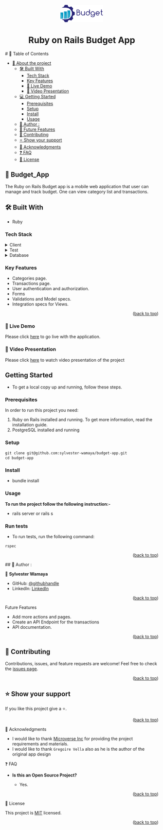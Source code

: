<a name="readme-top"></a>

<div align="center">
  <img src="./app/assets/images/logo.png" alt="logo" width="140"  height="auto" />
 
 
  <h1><b>Ruby on Rails Budget App</b></h1>
</div>
<!-- TABLE OF CONTENTS -->
 </div>
# 📗 Table of Contents

- [📖 About the project](#-about-project)
  - [🛠 Built With ](#-built-with-)
    - [Tech Stack ](#tech-stack-)
    - [Key Features ](#key-features-)
    - [🚀 Live Demo](#live-demo)
    - [🔭 Video Presentation](#video)
  - [💻 Getting Started ](#-getting-started-)
    - [Prerequisites](#prerequisites)
    - [Setup](#setup)
    - [Install](#install)
    - [Usage](#usage)
  - [👥 Author : ](#-author--)
  - [🔭 Future Features ](#-future-features-)
  - [🤝 Contributing ](#-contributing-)
  - [⭐️ Show your support ](#️-show-your-support-)
  - [🙏 Acknowledgments ](#-acknowledgments-)
  - [❓ FAQ ](#-faq-)
  - [📝 License ](#-license-)
  <div>
  <!-- PROJECT DESCRIPTION -->
 <h2>📖 Budget_App<a name="about-project"></a></h2>

The Ruby on Rails Budget app is a mobile web application that user can manage and track budget. One can view category list and transactions.

## 🛠 Built With <a name="built-with"></a>

- Ruby

### Tech Stack <a name="tech-stack"></a>

<details>
  <summary>Client</summary>
  <ul>
    <li>Ruby</li>
  </ul>
</details>
<details>
  <summary>Test</summary>
  <ul>
    <li>RSPEC</li>
  </ul>
</details>
<details>
<summary>Database</summary>
  <ul>
    <li>PostgreSQL</li>
  </ul>
</details>

<!-- Features -->

### Key Features <a name="key-features"></a>

- Categories page.
- Transactions page.
- User authentication and authorization.
- Forms
- Validations and Model specs.
- Integration specs for Views.

<p align="right">(<a href="#readme-top">back to top</a>)</p>

### 🚀 Live Demo <a name="live-demo"></a>

Please click <a href="https://budget-iuue.onrender.com/" target="_blank">here</a> to go live with the application.

### 🔭 Video Presentation <a name="video"></a>

Please click <a href="https://youtu.be/GuNyhHLVo-c" target="_blank">here</a> to watch video presentation of the project

<!-- GETTING STARTED -->

## Getting Started <a name="getting-started"></a>

- To get a local copy up and running, follow these steps.

### Prerequisites

In order to run this project you need:

1. Ruby on Rails installed and running. To get more information, read the installation guide.
2. PostgreSQL installed and running

### Setup

```
git clone git@github.com:sylvester-wamaya/budget-app.git
cd budget-app
```

### Install

- bundle install

### Usage

**To run the project follow the following instruction:-**

- rails server or rails s

### Run tests

- To run tests, run the following command:

```
rspec
```

<p align="right">(<a href="#readme-top">back to top</a>)</p>
<!-- AUTHORS -->
## 👥 Author : <a name="authors"></a>

👤 **Sylvester Wamaya**

- GitHub: [@githubhandle](https://github.com/sylvester-wamaya)
- LinkedIn: [LinkedIn](https://www.linkedin.com/in/sylvester-wamaya-b11a93112/)

<p align="right">(<a href="#readme-top">back to top</a>)</p>

<!-- FUTURE FEATURES -->

 Future Features <a name="future-features"></a>

- Add more actions and pages.
- Create an API Endpoint for the transactions
- API documentation.

<p align="right">(<a href="#readme-top">back to top</a>)</p>

<!-- CONTRIBUTING -->

## 🤝 Contributing <a name="contributing"></a>

Contributions, issues, and feature requests are welcome!
Feel free to check the [issues page](../../issues/).

<p align="right">(<a href="#readme-top">back to top</a>)</p>

<!-- SUPPORT -->

## ⭐️ Show your support <a name="show-your-support"></a>

If you like this project give a :star:️.

<p align="right">(<a href="#readme-top">back to top</a>)</p>

<!-- ACKNOWLEDGEMENTS -->

🙏 Acknowledgments <a name="acknowledgements"></a>

- I would like to thank [Microverse Inc](https://www.github.com/microverseinc) for providing the project requirements and materials.
- I would like to thank `Gregoire Vella` also as he is the author of the original app design

❓ FAQ <a name="faq"></a>

- **Is this an Open Source Project?**

  - Yes.

<p align="right">(<a href="#readme-top">back to top</a>)</p>

<!-- LICENSE -->

📝 License <a name="license"></a>

This project is [MIT](./LICENSE) licensed.

<p align="right">(<a href="#readme-top">back to top</a>)</p>